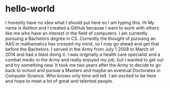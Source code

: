 # hello-world
I honestly have no idea what I should put here so I am typing this. 
Hi My name is Ashton and I created a GitHub because I want to work with others like me who have an interest in the field of computers. I am currently pursuing a Bachelors degree in CS. Currently the thought of pursuing an AAS in mathamatics has crossed my mind, so I may go ahead and get that before the Bachelors. I served in the Army from July 1 2008 to March of 2014 and had a blast doing it. I was originally a health care specialist and a combat medic in the Army and really enjoyed my job, but I wanted to get out and try something new. It took me two years after the Army to decide to go back to school and pursue a Masters and maybe an eventual Doctorates in Computer Science. Who knows only time will tell. I am excited to be here and hope to meet a lot of great and talented people.  
